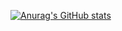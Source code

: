 [![Anurag's GitHub stats](https://github-readme-stats.vercel.app/api?username=jagannath-p-s)](https://github.com/anuraghazra/github-readme-stats)
